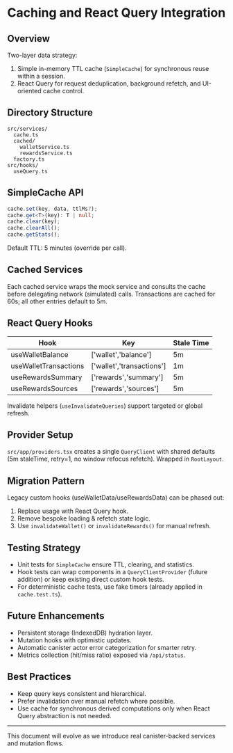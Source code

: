 # Caching and React Query Integration

## Overview

Two-layer data strategy:

1. Simple in-memory TTL cache (`SimpleCache`) for synchronous reuse within a session.
2. React Query for request deduplication, background refetch, and UI-oriented cache control.

## Directory Structure

```
src/services/
  cache.ts
  cached/
    walletService.ts
    rewardsService.ts
  factory.ts
src/hooks/
  useQuery.ts
```

## SimpleCache API

```ts
cache.set(key, data, ttlMs?);
cache.get<T>(key): T | null;
cache.clear(key);
cache.clearAll();
cache.getStats();
```

Default TTL: 5 minutes (override per call).

## Cached Services

Each cached service wraps the mock service and consults the cache before delegating network (simulated) calls. Transactions are cached for 60s; all other entries default to 5m.

## React Query Hooks

| Hook                  | Key                       | Stale Time |
| --------------------- | ------------------------- | ---------- |
| useWalletBalance      | ['wallet','balance']      | 5m         |
| useWalletTransactions | ['wallet','transactions'] | 1m         |
| useRewardsSummary     | ['rewards','summary']     | 5m         |
| useRewardsSources     | ['rewards','sources']     | 5m         |

Invalidate helpers (`useInvalidateQueries`) support targeted or global refresh.

## Provider Setup

`src/app/providers.tsx` creates a single `QueryClient` with shared defaults (5m staleTime, retry=1, no window refocus refetch). Wrapped in `RootLayout`.

## Migration Pattern

Legacy custom hooks (useWalletData/useRewardsData) can be phased out:

1. Replace usage with React Query hook.
2. Remove bespoke loading & refetch state logic.
3. Use `invalidateWallet()` or `invalidateRewards()` for manual refresh.

## Testing Strategy

- Unit tests for `SimpleCache` ensure TTL, clearing, and statistics.
- Hook tests can wrap components in a `QueryClientProvider` (future addition) or keep existing direct custom hook tests.
- For deterministic cache tests, use fake timers (already applied in `cache.test.ts`).

## Future Enhancements

- Persistent storage (IndexedDB) hydration layer.
- Mutation hooks with optimistic updates.
- Automatic canister actor error categorization for smarter retry.
- Metrics collection (hit/miss ratio) exposed via `/api/status`.

## Best Practices

- Keep query keys consistent and hierarchical.
- Prefer invalidation over manual refetch where possible.
- Use cache for synchronous derived computations only when React Query abstraction is not needed.

---

This document will evolve as we introduce real canister-backed services and mutation flows.
